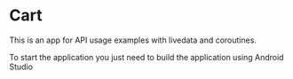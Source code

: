 # Cart

This is an app for API usage examples with livedata and coroutines.

To start the application you just need to build the application using Android Studio
